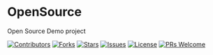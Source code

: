 # OpenSource 
Open Source Demo project
  
[![Contributors](https://img.shields.io/github/contributors/yourname/yourrepo)](https://github.com/nagaumamahesh/OpenSource//graphs/contributors)
[![Forks](https://img.shields.io/github/forks/yourname/yourrepo)](https://github.com/nagaumamahesh/OpenSource//network/members)
[![Stars](https://img.shields.io/github/stars/yourname/yourrepo)](https://github.com/nagaumamahesh/OpenSource//stargazers)
[![Issues](https://img.shields.io/github/issues/yourname/yourrepo)](https://github.com/nagaumamahesh/OpenSource//issues)
[![License](https://img.shields.io/github/license/nagaumamahesh/OpenSource)](LICENSE)
[![PRs Welcome](https://img.shields.io/badge/PRs-welcome-brightgreen.svg?style=flat-square)](CONTRIBUTING.md)

